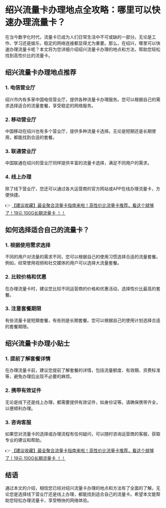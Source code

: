 # 绍兴流量卡办理地点全攻略：哪里可以快速办理流量卡？

在当今数字化时代，流量卡已成为人们日常生活中不可或缺的一部分。无论是工作、学习还是娱乐，稳定的网络连接都显得尤为重要。那么，在绍兴，哪里可以快速办理流量卡呢？本文将为您详细介绍绍兴流量卡办理的地点和方法，帮助您轻松找到高性价比的流量卡。

## 绍兴流量卡办理地点推荐

### 1. 电信营业厅
绍兴市内有多家中国电信营业厅，提供各种流量卡办理服务。您可以根据自己的需求选择适合的流量套餐，享受稳定的网络服务。

### 2. 移动营业厅
中国移动在绍兴也有多个营业厅，提供多种流量卡选择。无论是短期还是长期使用，都能找到合适的套餐。

### 3. 联通营业厅
中国联通在绍兴的营业厅同样提供丰富的流量卡选择，满足不同用户的需求。

### 4. 线上办理
除了线下营业厅，您还可以通过各大运营商的官方网站或APP在线办理流量卡，方便快捷。

👉 [【建议收藏】最全聚合流量卡指南来啦！高性价比流量卡推荐，看这个就够了！19元 100G长期流量卡 ！！](https://bit.ly/Liuliangka)

## 如何选择适合自己的流量卡？

### 1. 根据使用需求选择
不同的用户对流量的需求不同，您可以根据自己的使用习惯选择合适的流量套餐。例如，经常使用视频和社交媒体的用户可以选择大流量套餐。

### 2. 比较价格和优惠
在办理流量卡时，建议您比较不同运营商的价格和优惠活动，选择性价比最高的套餐。

### 3. 注意套餐期限
有些流量卡是短期套餐，有些则是长期套餐。您可以根据自己的使用计划选择合适的套餐期限。

## 绍兴流量卡办理小贴士

### 1. 提前了解套餐详情
在办理流量卡前，建议您提前了解套餐的详情，包括流量额度、有效期、资费标准等，避免办理后出现不必要的麻烦。

### 2. 携带有效证件
无论是线下还是线上办理，都需要提供有效证件，如身份证等。请确保携带齐全，以便顺利办理。

### 3. 咨询客服
如果您对流量卡的选择或办理流程有任何疑问，可以随时咨询运营商的客服，获取专业的建议和帮助。

👉 [【建议收藏】最全聚合流量卡指南来啦！高性价比流量卡推荐，看这个就够了！19元 100G长期流量卡 ！！](https://bit.ly/Liuliangka)

## 结语

通过本文的介绍，相信您已经对绍兴流量卡办理的地点和方法有了全面的了解。无论您是选择线下营业厅还是线上办理，都能找到适合自己的流量卡。希望本文能帮助您轻松办理流量卡，享受畅快的网络体验。